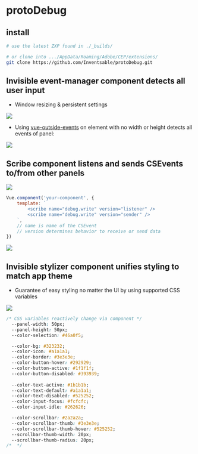 # protoDebug

## install
``` bash
# use the latest ZXP found in ./_builds/

# or clone into .../AppData/Roaming/Adobe/CEP/extensions/
git clone https://github.com/Inventsable/protoDebug.git
```

## Invisible event-manager component detects all user input

* Window resizing & persistent settings

![](https://thumbs.gfycat.com/DirectLeafyJellyfish-size_restricted.gif)

* Using [vue-outside-events](https://github.com/nchutchind/vue-outside-events) on element with no width or height detects all events of panel:

![](https://thumbs.gfycat.com/TerrificUnfitCrossbill-size_restricted.gif)

## Scribe component listens and sends CSEvents to/from other panels

![](https://thumbs.gfycat.com/DapperFewAsianelephant-size_restricted.gif)


``` javascript
Vue.component('your-component', {
    template: `
        <scribe name="debug.write" version="listener" />
        <scribe name="debug.write" version="sender" />
    `,
    // name is name of the CSEvent
    // version determines behavior to receive or send data
})

```

![](https://thumbs.gfycat.com/DapperFewAsianelephant-size_restricted.gif)

## Invisible stylizer component unifies styling to match app theme

* Guarantee of easy styling no matter the UI by using supported CSS variables

![](https://thumbs.gfycat.com/ViciousFormalAfricanbushviper-size_restricted.gif)

``` css
/* CSS variables reactively change via component */
  --panel-width: 50px;
  --panel-height: 50px;
  --color-selection: #46a0f5;

  --color-bg: #323232;
  --color-icon: #a1a1a1;
  --color-border: #3e3e3e;
  --color-button-hover: #292929;
  --color-button-active: #1f1f1f;
  --color-button-disabled: #393939;
  
  --color-text-active: #1b1b1b;
  --color-text-default: #a1a1a1;
  --color-text-disabled: #525252;
  --color-input-focus: #fcfcfc;
  --color-input-idle: #262626;

  --color-scrollbar: #2a2a2a;
  --color-scrollbar-thumb: #3e3e3e;
  --color-scrollbar-thumb-hover: #525252;
  --scrollbar-thumb-width: 20px;
  --scrollbar-thumb-radius: 20px;
/*  */
```


